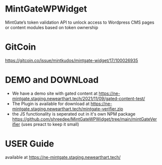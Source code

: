 # MintGateWPWidget
MintGate’s token validation API to unlock access to Wordpress CMS pages or content modules based on token ownership


# GitCoin
https://gitcoin.co/issue/mintkudos/mintgate-widget/17/100026935

# DEMO and DOWNLoad
* We have a demo site with gated content at https://ne-mintgate.staging.newearthart.tech/2021/11/09/gated-content-test/
* The Plugin is available for download at https://ne-mintgate.staging.newearthart.tech/mintgate-verifier.zip
* the JS functionality is seperated out in it's own NPM package https://github.com/shreedee/MintGateWPWidget/tree/main/mintGateVerifier (uses preact to keep it small)

# USER Guide 
available at https://ne-mintgate.staging.newearthart.tech/






